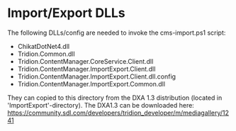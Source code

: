 Import/Export DLLs
==========================

The following DLLs/config are needed to invoke the cms-import.ps1 script:

* ChikatDotNet4.dll
* Tridion.Common.dll
* Tridion.ContentManager.CoreService.Client.dll
* Tridion.ContentManager.ImportExport.Client.dll
* Tridion.ContentManager.ImportExport.Client.dll.config
* Tridion.ContentManager.ImportExport.Common.dll

They can copied to this directory from the DXA 1.3 distribution (located in 'ImportExport'-directory). 
The DXA1.3 can be downloaded here: 
https://community.sdl.com/developers/tridion_developer/m/mediagallery/1241




